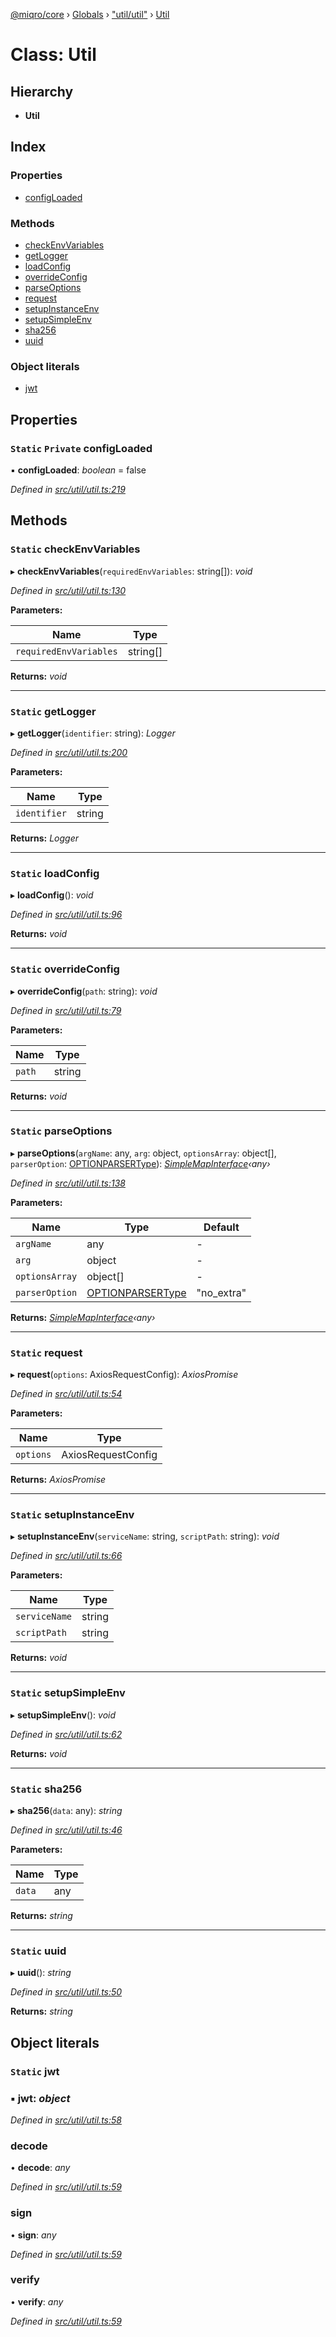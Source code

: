 [@miqro/core](../README.md) › [Globals](../globals.md) › ["util/util"](../modules/_util_util_.md) › [Util](_util_util_.util.md)

# Class: Util

## Hierarchy

* **Util**

## Index

### Properties

* [configLoaded](_util_util_.util.md#static-private-configloaded)

### Methods

* [checkEnvVariables](_util_util_.util.md#static-checkenvvariables)
* [getLogger](_util_util_.util.md#static-getlogger)
* [loadConfig](_util_util_.util.md#static-loadconfig)
* [overrideConfig](_util_util_.util.md#static-overrideconfig)
* [parseOptions](_util_util_.util.md#static-parseoptions)
* [request](_util_util_.util.md#static-request)
* [setupInstanceEnv](_util_util_.util.md#static-setupinstanceenv)
* [setupSimpleEnv](_util_util_.util.md#static-setupsimpleenv)
* [sha256](_util_util_.util.md#static-sha256)
* [uuid](_util_util_.util.md#static-uuid)

### Object literals

* [jwt](_util_util_.util.md#static-jwt)

## Properties

### `Static` `Private` configLoaded

▪ **configLoaded**: *boolean* = false

*Defined in [src/util/util.ts:219](https://github.com/claukers/miqro-core/blob/b302c87/src/util/util.ts#L219)*

## Methods

### `Static` checkEnvVariables

▸ **checkEnvVariables**(`requiredEnvVariables`: string[]): *void*

*Defined in [src/util/util.ts:130](https://github.com/claukers/miqro-core/blob/b302c87/src/util/util.ts#L130)*

**Parameters:**

Name | Type |
------ | ------ |
`requiredEnvVariables` | string[] |

**Returns:** *void*

___

### `Static` getLogger

▸ **getLogger**(`identifier`: string): *Logger*

*Defined in [src/util/util.ts:200](https://github.com/claukers/miqro-core/blob/b302c87/src/util/util.ts#L200)*

**Parameters:**

Name | Type |
------ | ------ |
`identifier` | string |

**Returns:** *Logger*

___

### `Static` loadConfig

▸ **loadConfig**(): *void*

*Defined in [src/util/util.ts:96](https://github.com/claukers/miqro-core/blob/b302c87/src/util/util.ts#L96)*

**Returns:** *void*

___

### `Static` overrideConfig

▸ **overrideConfig**(`path`: string): *void*

*Defined in [src/util/util.ts:79](https://github.com/claukers/miqro-core/blob/b302c87/src/util/util.ts#L79)*

**Parameters:**

Name | Type |
------ | ------ |
`path` | string |

**Returns:** *void*

___

### `Static` parseOptions

▸ **parseOptions**(`argName`: any, `arg`: object, `optionsArray`: object[], `parserOption`: [OPTIONPARSERType](../modules/_util_util_.md#optionparsertype)): *[SimpleMapInterface](../interfaces/_util_util_.simplemapinterface.md)‹any›*

*Defined in [src/util/util.ts:138](https://github.com/claukers/miqro-core/blob/b302c87/src/util/util.ts#L138)*

**Parameters:**

Name | Type | Default |
------ | ------ | ------ |
`argName` | any | - |
`arg` | object | - |
`optionsArray` | object[] | - |
`parserOption` | [OPTIONPARSERType](../modules/_util_util_.md#optionparsertype) | "no_extra" |

**Returns:** *[SimpleMapInterface](../interfaces/_util_util_.simplemapinterface.md)‹any›*

___

### `Static` request

▸ **request**(`options`: AxiosRequestConfig): *AxiosPromise*

*Defined in [src/util/util.ts:54](https://github.com/claukers/miqro-core/blob/b302c87/src/util/util.ts#L54)*

**Parameters:**

Name | Type |
------ | ------ |
`options` | AxiosRequestConfig |

**Returns:** *AxiosPromise*

___

### `Static` setupInstanceEnv

▸ **setupInstanceEnv**(`serviceName`: string, `scriptPath`: string): *void*

*Defined in [src/util/util.ts:66](https://github.com/claukers/miqro-core/blob/b302c87/src/util/util.ts#L66)*

**Parameters:**

Name | Type |
------ | ------ |
`serviceName` | string |
`scriptPath` | string |

**Returns:** *void*

___

### `Static` setupSimpleEnv

▸ **setupSimpleEnv**(): *void*

*Defined in [src/util/util.ts:62](https://github.com/claukers/miqro-core/blob/b302c87/src/util/util.ts#L62)*

**Returns:** *void*

___

### `Static` sha256

▸ **sha256**(`data`: any): *string*

*Defined in [src/util/util.ts:46](https://github.com/claukers/miqro-core/blob/b302c87/src/util/util.ts#L46)*

**Parameters:**

Name | Type |
------ | ------ |
`data` | any |

**Returns:** *string*

___

### `Static` uuid

▸ **uuid**(): *string*

*Defined in [src/util/util.ts:50](https://github.com/claukers/miqro-core/blob/b302c87/src/util/util.ts#L50)*

**Returns:** *string*

## Object literals

### `Static` jwt

### ▪ **jwt**: *object*

*Defined in [src/util/util.ts:58](https://github.com/claukers/miqro-core/blob/b302c87/src/util/util.ts#L58)*

###  decode

• **decode**: *any*

*Defined in [src/util/util.ts:59](https://github.com/claukers/miqro-core/blob/b302c87/src/util/util.ts#L59)*

###  sign

• **sign**: *any*

*Defined in [src/util/util.ts:59](https://github.com/claukers/miqro-core/blob/b302c87/src/util/util.ts#L59)*

###  verify

• **verify**: *any*

*Defined in [src/util/util.ts:59](https://github.com/claukers/miqro-core/blob/b302c87/src/util/util.ts#L59)*
